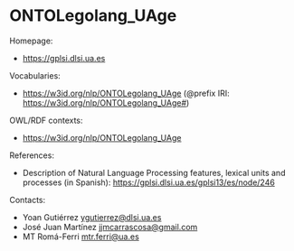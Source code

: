 ONTOLegolang_UAge
===

Homepage:
* https://gplsi.dlsi.ua.es

Vocabularies:
* https://w3id.org/nlp/ONTOLegolang_UAge (@prefix IRI: https://w3id.org/nlp/ONTOLegolang_UAge#)

OWL/RDF contexts:
* https://w3id.org/nlp/ONTOLegolang_UAge

References:
* Description of Natural Language Processing features, lexical units and processes (in Spanish): https://gplsi.dlsi.ua.es/gplsi13/es/node/246

Contacts: 
 
* Yoan Gutiérrez <ygutierrez@dlsi.ua.es>
* José Juan Martínez  <jjmcarrascosa@gmail.com>
* MT Romá-Ferri <mtr.ferri@ua.es>
